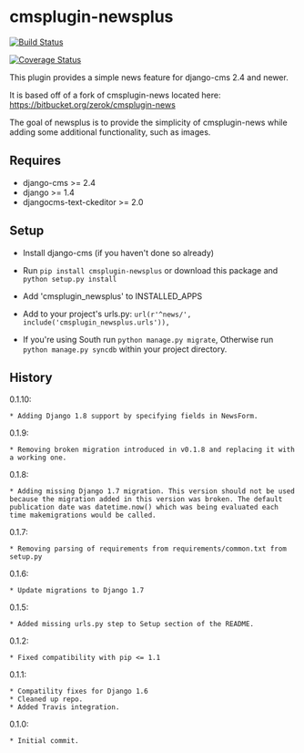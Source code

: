cmsplugin-newsplus
=================================

[![Build Status](https://travis-ci.org/nimbis/cmsplugin-newsplus.svg?branch=master)](https://travis-ci.org/nimbis/cmsplugin-newsplus)

[![Coverage Status](https://coveralls.io/repos/nimbis/cmsplugin-newsplus/badge.svg?branch=master&service=github)](https://coveralls.io/github/nimbis/cmsplugin-newsplus?branch=master)

This plugin provides a simple news feature for django-cms 2.4 and newer.

It is based off of a fork of cmsplugin-news located here:
https://bitbucket.org/zerok/cmsplugin-news

The goal of newsplus is to provide the simplicity of cmsplugin-news while
adding some additional functionality, such as images.


Requires
----------------

* django-cms >= 2.4
* django >= 1.4
* djangocms-text-ckeditor >= 2.0


Setup
-----

* Install django-cms (if you haven't done so already)

* Run `pip install cmsplugin-newsplus` or download this package and `python setup.py install`

* Add 'cmsplugin_newsplus' to INSTALLED_APPS

* Add to your project's urls.py:
  ``url(r'^news/', include('cmsplugin_newsplus.urls')),``

* If you're using South run `python manage.py migrate`, Otherwise run
  `python manage.py syncdb` within your project directory.


History
-------

0.1.10:

    * Adding Django 1.8 support by specifying fields in NewsForm.

0.1.9:

    * Removing broken migration introduced in v0.1.8 and replacing it with a working one.

0.1.8:

    * Adding missing Django 1.7 migration. This version should not be used because the migration added in this version was broken. The default publication date was datetime.now() which was being evaluated each time makemigrations would be called.

0.1.7:

    * Removing parsing of requirements from requirements/common.txt from setup.py

0.1.6:

    * Update migrations to Django 1.7

0.1.5:

    * Added missing urls.py step to Setup section of the README.

0.1.2:

    * Fixed compatibility with pip <= 1.1

0.1.1:

    * Compatility fixes for Django 1.6
    * Cleaned up repo.
    * Added Travis integration.

0.1.0:

    * Initial commit.
